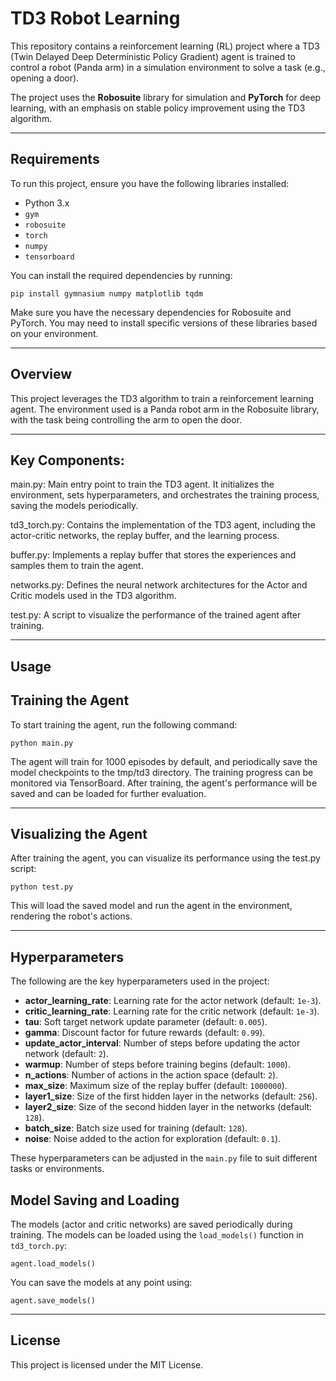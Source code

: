 # TD3 Robot Learning

This repository contains a reinforcement learning (RL) project where a TD3 (Twin Delayed Deep Deterministic Policy Gradient) agent is trained to control a robot (Panda arm) in a simulation environment to solve a task (e.g., opening a door).

The project uses the **Robosuite** library for simulation and **PyTorch** for deep learning, with an emphasis on stable policy improvement using the TD3 algorithm.

---

## Requirements

To run this project, ensure you have the following libraries installed:

- Python 3.x
- `gym`
- `robosuite`
- `torch`
- `numpy`
- `tensorboard`

You can install the required dependencies by running:
   ```
   pip install gymnasium numpy matplotlib tqdm
   ```
Make sure you have the necessary dependencies for Robosuite and PyTorch. You may need to install specific versions of these libraries based on your environment.

---

## Overview

This project leverages the TD3 algorithm to train a reinforcement learning agent. The environment used is a Panda robot arm in the Robosuite library, with the task being controlling the arm to open the door.

---

## Key Components:

main.py: Main entry point to train the TD3 agent. It initializes the environment, sets hyperparameters, and orchestrates the training process, saving the models periodically.

td3_torch.py: Contains the implementation of the TD3 agent, including the actor-critic networks, the replay buffer, and the learning process.

buffer.py: Implements a replay buffer that stores the experiences and samples them to train the agent.

networks.py: Defines the neural network architectures for the Actor and Critic models used in the TD3 algorithm.

test.py: A script to visualize the performance of the trained agent after training.

---

## Usage

## Training the Agent

To start training the agent, run the following command:
   ```
   python main.py
   ```
The agent will train for 1000 episodes by default, and periodically save the model checkpoints to the tmp/td3 directory. The training progress can be monitored via TensorBoard. After training, the agent's performance will be saved and can be loaded for further evaluation.

---

## Visualizing the Agent

After training the agent, you can visualize its performance using the test.py script:
   ```
   python test.py
   ```
This will load the saved model and run the agent in the environment, rendering the robot's actions.

---

## Hyperparameters

The following are the key hyperparameters used in the project:

- **actor_learning_rate**: Learning rate for the actor network (default: `1e-3`).
- **critic_learning_rate**: Learning rate for the critic network (default: `1e-3`).
- **tau**: Soft target network update parameter (default: `0.005`).
- **gamma**: Discount factor for future rewards (default: `0.99`).
- **update_actor_interval**: Number of steps before updating the actor network (default: `2`).
- **warmup**: Number of steps before training begins (default: `1000`).
- **n_actions**: Number of actions in the action space (default: `2`).
- **max_size**: Maximum size of the replay buffer (default: `1000000`).
- **layer1_size**: Size of the first hidden layer in the networks (default: `256`).
- **layer2_size**: Size of the second hidden layer in the networks (default: `128`).
- **batch_size**: Batch size used for training (default: `128`).
- **noise**: Noise added to the action for exploration (default: `0.1`).

These hyperparameters can be adjusted in the `main.py` file to suit different tasks or environments.

## Model Saving and Loading

The models (actor and critic networks) are saved periodically during training. The models can be loaded using the `load_models()` function in `td3_torch.py`:

   ```
   agent.load_models()
   ```
You can save the models at any point using:
   ```
   agent.save_models()
   ```

---

## License

This project is licensed under the MIT License.